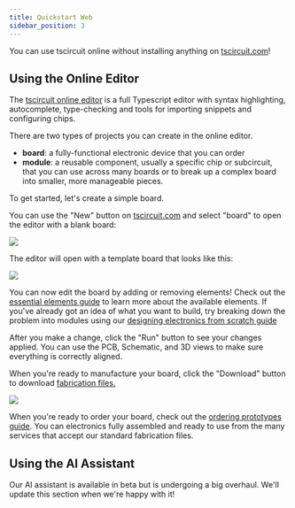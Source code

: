 ```yaml
---
title: Quickstart Web
sidebar_position: 3
---
```


You can use tscircuit online without installing anything on [tscircuit.com](https://tscircuit.com)!

## Using the Online Editor

The [tscircuit online editor](https://tscircuit.com/editor) is a full Typescript editor with syntax highlighting, autocomplete, type-checking and tools for importing snippets and configuring chips.

There are two types of projects you can create in the online editor.

- **board**: a fully-functional electronic device that you can order
- **module**: a reusable component, usually a specific chip or subcircuit, that you can use across many boards or to break up a complex board into smaller, more manageable pieces.

To get started, let's create a simple board.

You can use the "New" button on [tscircuit.com](https://tscircuit.com) and select
"board" to open the editor with a blank board:

<img className="img-rounded img-400" src="/img/new-board.png" />

The editor will open with a template board that looks like this:

<img className="img-rounded img-400" src="/img/editor-with-template-board-3d.png" />

You can now edit the board by adding or removing elements! Check out the
[essential elements guide](../guides/tscircuit-essentials/essential-elements.mdx) to learn more about
the available elements. If you've already got an idea of what you want to build,
try breaking down the problem into modules using our [designing electronics from scratch guide](../building-electronics/designing-electronics-from-scratch.md)

After you make a change, click the "Run" button to see your changes applied. You
can use the PCB, Schematic, and 3D views to make sure everything is correctly
aligned.

When you're ready to manufacture your board, click the "Download" button to
download [fabrication files.](../guides/understanding-fabrication-files.md)

<img className="img-rounded img-400" src="/img/online-editor-download.png" />

When you're ready to order your board, check out the [ordering prototypes guide](../building-electronics/ordering-prototypes.mdx). You can
electronics fully assembled and ready to use from the many services that accept
our standard fabrication files.

## Using the AI Assistant

Our AI assistant is available in beta but is undergoing a big overhaul. We'll update this section when we're happy with it!
